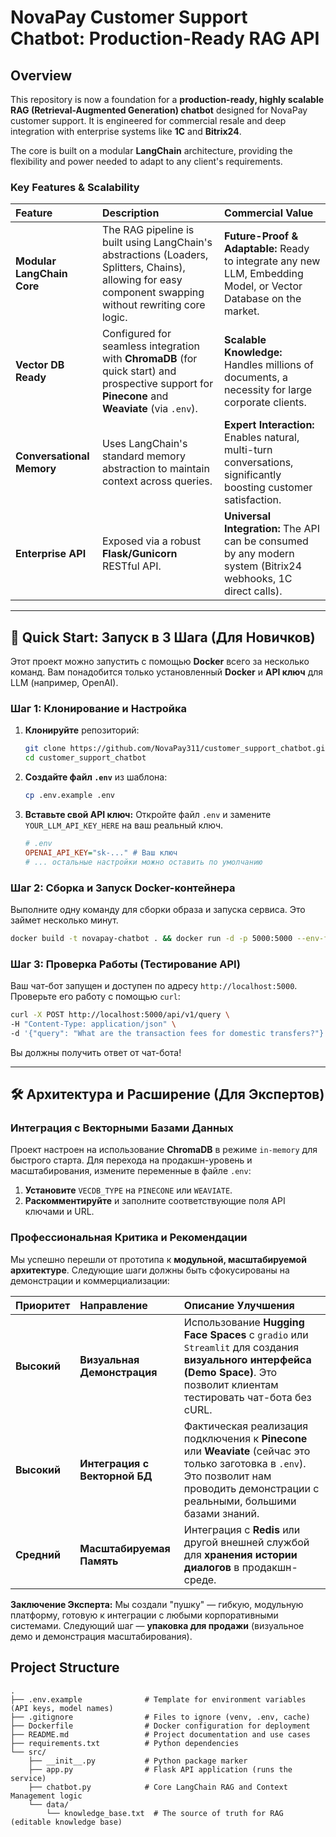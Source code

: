 # NovaPay Customer Support Chatbot: Production-Ready RAG API

## Overview

This repository is now a foundation for a **production-ready, highly scalable RAG (Retrieval-Augmented Generation) chatbot** designed for NovaPay customer support. It is engineered for commercial resale and deep integration with enterprise systems like **1C** and **Bitrix24**.

The core is built on a modular **LangChain** architecture, providing the flexibility and power needed to adapt to any client's requirements.

### Key Features & Scalability

| Feature | Description | Commercial Value |
| :--- | :--- | :--- |
| **Modular LangChain Core** | The RAG pipeline is built using LangChain's abstractions (Loaders, Splitters, Chains), allowing for easy component swapping without rewriting core logic. | **Future-Proof & Adaptable:** Ready to integrate any new LLM, Embedding Model, or Vector Database on the market. |
| **Vector DB Ready** | Configured for seamless integration with **ChromaDB** (for quick start) and prospective support for **Pinecone** and **Weaviate** (via `.env`). | **Scalable Knowledge:** Handles millions of documents, a necessity for large corporate clients. |
| **Conversational Memory** | Uses LangChain's standard memory abstraction to maintain context across queries. | **Expert Interaction:** Enables natural, multi-turn conversations, significantly boosting customer satisfaction. |
| **Enterprise API** | Exposed via a robust **Flask/Gunicorn** RESTful API. | **Universal Integration:** The API can be consumed by any modern system (Bitrix24 webhooks, 1C direct calls). |

---

## 🚀 Quick Start: Запуск в 3 Шага (Для Новичков)

Этот проект можно запустить с помощью **Docker** всего за несколько команд. Вам понадобится только установленный **Docker** и **API ключ** для LLM (например, OpenAI).

### Шаг 1: Клонирование и Настройка

1.  **Клонируйте** репозиторий:
    ```bash
    git clone https://github.com/NovaPay311/customer_support_chatbot.git
    cd customer_support_chatbot
    ```
2.  **Создайте файл `.env`** из шаблона:
    ```bash
    cp .env.example .env
    ```
3.  **Вставьте свой API ключ:** Откройте файл `.env` и замените `YOUR_LLM_API_KEY_HERE` на ваш реальный ключ.

    ```ini
    # .env
    OPENAI_API_KEY="sk-..." # Ваш ключ
    # ... остальные настройки можно оставить по умолчанию
    ```

### Шаг 2: Сборка и Запуск Docker-контейнера

Выполните одну команду для сборки образа и запуска сервиса. Это займет несколько минут.

```bash
docker build -t novapay-chatbot . && docker run -d -p 5000:5000 --env-file .env --name novapay-agent novapay-chatbot
```

### Шаг 3: Проверка Работы (Тестирование API)

Ваш чат-бот запущен и доступен по адресу `http://localhost:5000`. Проверьте его работу с помощью `curl`:

```bash
curl -X POST http://localhost:5000/api/v1/query \
-H "Content-Type: application/json" \
-d '{"query": "What are the transaction fees for domestic transfers?"}'
```

Вы должны получить ответ от чат-бота!

---

## 🛠️ Архитектура и Расширение (Для Экспертов)

### Интеграция с Векторными Базами Данных

Проект настроен на использование **ChromaDB** в режиме `in-memory` для быстрого старта. Для перехода на продакшн-уровень и масштабирования, измените переменные в файле `.env`:

1.  **Установите** `VECDB_TYPE` на `PINECONE` или `WEAVIATE`.
2.  **Раскомментируйте** и заполните соответствующие поля API ключами и URL.

### Профессиональная Критика и Рекомендации

Мы успешно перешли от прототипа к **модульной, масштабируемой архитектуре**. Следующие шаги должны быть сфокусированы на демонстрации и коммерциализации:

| Приоритет | Направление | Описание Улучшения |
| :--- | :--- | :--- |
| **Высокий** | **Визуальная Демонстрация** | Использование **Hugging Face Spaces** с `gradio` или `Streamlit` для создания **визуального интерфейса (Demo Space)**. Это позволит клиентам тестировать чат-бота без cURL. |
| **Высокий** | **Интеграция с Векторной БД** | Фактическая реализация подключения к **Pinecone** или **Weaviate** (сейчас это только заготовка в `.env`). Это позволит нам проводить демонстрации с реальными, большими базами знаний. |
| **Средний** | **Масштабируемая Память** | Интеграция с **Redis** или другой внешней службой для **хранения истории диалогов** в продакшн-среде. |

**Заключение Эксперта:** Мы создали "пушку" — гибкую, модульную платформу, готовую к интеграции с любыми корпоративными системами. Следующий шаг — **упаковка для продажи** (визуальное демо и демонстрация масштабирования).

## Project Structure

```
.
├── .env.example              # Template for environment variables (API keys, model names)
├── .gitignore                # Files to ignore (venv, .env, cache)
├── Dockerfile                # Docker configuration for deployment
├── README.md                 # Project documentation and use cases
├── requirements.txt          # Python dependencies
└── src/
    ├── __init__.py           # Python package marker
    ├── app.py                # Flask API application (runs the service)
    ├── chatbot.py            # Core LangChain RAG and Context Management logic
    └── data/
        └── knowledge_base.txt  # The source of truth for RAG (editable knowledge base)
```
